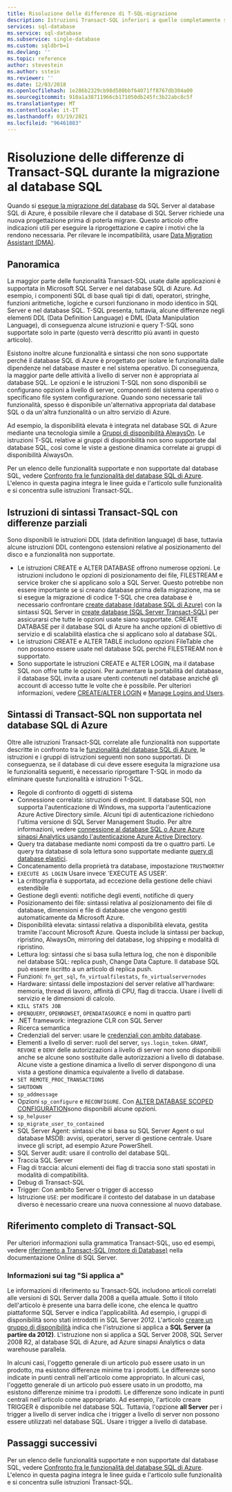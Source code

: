 ```yaml
---
title: Risoluzione delle differenze di T-SQL-migrazione
description: Istruzioni Transact-SQL inferiori a quelle completamente supportate nel database SQL di Azure.
services: sql-database
ms.service: sql-database
ms.subservice: single-database
ms.custom: sqldbrb=1
ms.devlang: ''
ms.topic: reference
author: stevestein
ms.author: sstein
ms.reviewer: ''
ms.date: 12/03/2018
ms.openlocfilehash: 1e286b2329cb98d580bbf64071ff8767db304a00
ms.sourcegitcommit: 910a1a38711966cb171050db245fc3b22abc8c5f
ms.translationtype: MT
ms.contentlocale: it-IT
ms.lasthandoff: 03/19/2021
ms.locfileid: "96461883"
---
```

# <a name="resolving-transact-sql-differences-during-migration-to-sql-database"></a>Risoluzione delle differenze di Transact-SQL durante la migrazione al database SQL

Quando si [esegue la migrazione del database](migrate-to-database-from-sql-server.md) da SQL Server al database SQL di Azure, è possibile rilevare che il database di SQL Server richiede una nuova progettazione prima di poterla migrare. Questo articolo offre indicazioni utili per eseguire la riprogettazione e capire i motivi che la rendono necessaria. Per rilevare le incompatibilità, usare [Data Migration Assistant (DMA)](https://www.microsoft.com/download/details.aspx?id=53595).

## <a name="overview"></a>Panoramica

La maggior parte delle funzionalità Transact-SQL usate dalle applicazioni è supportata in Microsoft SQL Server e nel database SQL di Azure. Ad esempio, i componenti SQL di base quali tipi di dati, operatori, stringhe, funzioni aritmetiche, logiche e cursori funzionano in modo identico in SQL Server e nel database SQL. T-SQL presenta, tuttavia, alcune differenze negli elementi DDL (Data Definition Language) e DML (Data Manipulation Language), di conseguenza alcune istruzioni e query T-SQL sono supportate solo in parte (questo verrà descritto più avanti in questo articolo).

Esistono inoltre alcune funzionalità e sintassi che non sono supportate perché il database SQL di Azure è progettato per isolare le funzionalità dalle dipendenze nel database master e nel sistema operativo. Di conseguenza, la maggior parte delle attività a livello di server non è appropriata al database SQL. Le opzioni e le istruzioni T-SQL non sono disponibili se configurano opzioni a livello di server, componenti del sistema operativo o specificano file system configurazione. Quando sono necessarie tali funzionalità, spesso è disponibile un'alternativa appropriata dal database SQL o da un'altra funzionalità o un altro servizio di Azure.

Ad esempio, la disponibilità elevata è integrata nel database SQL di Azure mediante una tecnologia simile a [Gruppi di disponibilità AlwaysOn](/sql/database-engine/availability-groups/windows/always-on-availability-groups-sql-server). Le istruzioni T-SQL relative ai gruppi di disponibilità non sono supportate dal database SQL, così come le viste a gestione dinamica correlate ai gruppi di disponibilità AlwaysOn.

Per un elenco delle funzionalità supportate e non supportate dal database SQL, vedere [Confronto fra le funzionalità del database SQL di Azure](features-comparison.md). L'elenco in questa pagina integra le linee guida e l'articolo sulle funzionalità e si concentra sulle istruzioni Transact-SQL.

## <a name="transact-sql-syntax-statements-with-partial-differences"></a>Istruzioni di sintassi Transact-SQL con differenze parziali

Sono disponibili le istruzioni DDL (data definition language) di base, tuttavia alcune istruzioni DDL contengono estensioni relative al posizionamento del disco e a funzionalità non supportate.

- Le istruzioni CREATE e ALTER DATABASE offrono numerose opzioni. Le istruzioni includono le opzioni di posizionamento dei file, FILESTREAM e service broker che si applicano solo a SQL Server. Questo potrebbe non essere importante se si creano database prima della migrazione, ma se si esegue la migrazione di codice T-SQL che crea database è necessario confrontare [create database (database SQL di Azure)](/sql/t-sql/statements/create-database-transact-sql) con la sintassi SQL Server in [create database (SQL Server Transact-SQL)](/sql/t-sql/statements/create-database-transact-sql) per assicurarsi che tutte le opzioni usate siano supportate. CREATE DATABASE per il database SQL di Azure ha anche opzioni di obiettivo di servizio e di scalabilità elastica che si applicano solo al database SQL.
- Le istruzioni CREATE e ALTER TABLE includono opzioni FileTable che non possono essere usate nel database SQL perché FILESTREAM non è supportato.
- Sono supportate le istruzioni CREATE e ALTER LOGIN, ma il database SQL non offre tutte le opzioni. Per aumentare la portabilità del database, il database SQL invita a usare utenti contenuti nel database anziché gli account di accesso tutte le volte che è possibile. Per ulteriori informazioni, vedere [CREATE/ALTER LOGIN](/sql/t-sql/statements/alter-login-transact-sql) e [Manage Logins and Users](logins-create-manage.md).

## <a name="transact-sql-syntax-not-supported-in-azure-sql-database"></a>Sintassi di Transact-SQL non supportata nel database SQL di Azure

Oltre alle istruzioni Transact-SQL correlate alle funzionalità non supportate descritte in confronto tra le [funzionalità del database SQL di Azure](features-comparison.md), le istruzioni e i gruppi di istruzioni seguenti non sono supportati. Di conseguenza, se il database di cui deve essere eseguita la migrazione usa le funzionalità seguenti, è necessario riprogettare T-SQL in modo da eliminare queste funzionalità e istruzioni T-SQL.

- Regole di confronto di oggetti di sistema
- Connessione correlata: istruzioni di endpoint. Il database SQL non supporta l'autenticazione di Windows, ma supporta l'autenticazione Azure Active Directory simile. Alcuni tipi di autenticazione richiedono l'ultima versione di SQL Server Management Studio. Per altre informazioni, vedere [connessione al database SQL o Azure Azure sinapsi Analytics usando l'autenticazione Azure Active Directory](authentication-aad-overview.md).
- Query tra database mediante nomi composti da tre o quattro parti. Le query tra database di sola lettura sono supportate mediante [query di database elastici](elastic-query-overview.md).
- Concatenamento della proprietà tra database, impostazione `TRUSTWORTHY`
- `EXECUTE AS LOGIN` Usare invece 'EXECUTE AS USER'.
- La crittografia è supportata, ad eccezione della gestione delle chiavi estendibile
- Gestione degli eventi: notifiche degli eventi, notifiche di query
- Posizionamento dei file: sintassi relativa al posizionamento dei file di database, dimensioni e file di database che vengono gestiti automaticamente da Microsoft Azure.
- Disponibilità elevata: sintassi relativa a disponibilità elevata, gestita tramite l'account Microsoft Azure. Questa include la sintassi per backup, ripristino, AlwaysOn, mirroring del database, log shipping e modalità di ripristino.
- Lettura log: sintassi che si basa sulla lettura log, che non è disponibile nel database SQL: replica push, Change Data Capture. Il database SQL può essere iscritto a un articolo di replica push.
- Funzioni: `fn_get_sql`, `fn_virtualfilestats`, `fn_virtualservernodes`
- Hardware: sintassi delle impostazioni del server relative all'hardware: memoria, thread di lavoro, affinità di CPU, flag di traccia. Usare i livelli di servizio e le dimensioni di calcolo.
- `KILL STATS JOB`
- `OPENQUERY`, `OPENROWSET`, `OPENDATASOURCE` e nomi in quattro parti
- .NET framework: integrazione CLR con SQL Server
- Ricerca semantica
- Credenziali del server: usare le [credenziali con ambito database](/sql/t-sql/statements/create-database-scoped-credential-transact-sql).
- Elementi a livello di server: ruoli del server, `sys.login_token`. `GRANT`, `REVOKE` e `DENY` delle autorizzazioni a livello di server non sono disponibili anche se alcune sono sostituite dalle autorizzazioni a livello di database. Alcune viste a gestione dinamica a livello di server dispongono di una vista a gestione dinamica equivalente a livello di database.
- `SET REMOTE_PROC_TRANSACTIONS`
- `SHUTDOWN`
- `sp_addmessage`
- Opzioni `sp_configure` e `RECONFIGURE`. Con [ALTER DATABASE SCOPED CONFIGURATION](/sql/t-sql/statements/alter-database-scoped-configuration-transact-sql)sono disponibili alcune opzioni.
- `sp_helpuser`
- `sp_migrate_user_to_contained`
- SQL Server Agent: sintassi che si basa su SQL Server Agent o sul database MSDB: avvisi, operatori, server di gestione centrale. Usare invece gli script, ad esempio Azure PowerShell.
- SQL Server audit: usare il controllo del database SQL.
- Traccia SQL Server
- Flag di traccia: alcuni elementi dei flag di traccia sono stati spostati in modalità di compatibilità.
- Debug di Transact-SQL
- Trigger: Con ambito Server o trigger di accesso
- Istruzione `USE`: per modificare il contesto del database in un database diverso è necessario creare una nuova connessione al nuovo database.

## <a name="full-transact-sql-reference"></a>Riferimento completo di Transact-SQL

Per ulteriori informazioni sulla grammatica Transact-SQL, uso ed esempi, vedere [riferimento a Transact-SQL (motore di Database)](/sql/t-sql/language-reference) nella documentazione Online di SQL Server.

### <a name="about-the-applies-to-tags"></a>Informazioni sui tag "Si applica a"

Le informazioni di riferimento su Transact-SQL includono articoli correlati alle versioni di SQL Server dalla 2008 a quella attuale. Sotto il titolo dell'articolo è presente una barra delle icone, che elenca le quattro piattaforme SQL Server e indica l'applicabilità. Ad esempio, i gruppi di disponibilità sono stati introdotti in SQL Server 2012. L'articolo [creare un gruppo di disponibilità](/sql/t-sql/statements/create-availability-group-transact-sql) indica che l'istruzione si applica a **SQL Server (a partire da 2012)**. L'istruzione non si applica a SQL Server 2008, SQL Server 2008 R2, al database SQL di Azure, ad Azure sinapsi Analytics o data warehouse parallela.

In alcuni casi, l'oggetto generale di un articolo può essere usato in un prodotto, ma esistono differenze minime tra i prodotti. Le differenze sono indicate in punti centrali nell'articolo come appropriato. In alcuni casi, l'oggetto generale di un articolo può essere usato in un prodotto, ma esistono differenze minime tra i prodotti. Le differenze sono indicate in punti centrali nell'articolo come appropriato. Ad esempio, l'articolo creare TRIGGER è disponibile nel database SQL. Tuttavia, l'opzione **all Server** per i trigger a livello di server indica che i trigger a livello di server non possono essere utilizzati nel database SQL. Usare i trigger a livello di database.

## <a name="next-steps"></a>Passaggi successivi

Per un elenco delle funzionalità supportate e non supportate dal database SQL, vedere [Confronto fra le funzionalità del database SQL di Azure](features-comparison.md). L'elenco in questa pagina integra le linee guida e l'articolo sulle funzionalità e si concentra sulle istruzioni Transact-SQL.